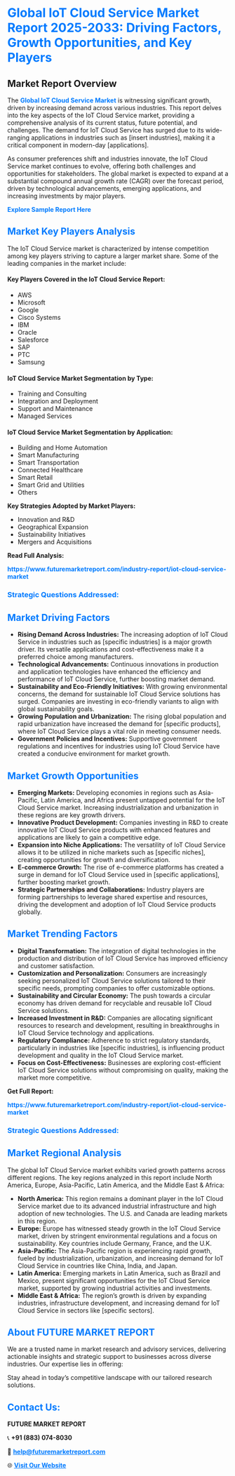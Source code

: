 <h1 style="color: #007BFF;">Global IoT Cloud Service Market Report 2025-2033: Driving Factors, Growth Opportunities, and Key Players</h1>

<section id="overview">
<h2>Market Report Overview</h2>
<p>The <a href="https://www.futuremarketreport.com/industry-report/iot-cloud-service-market" style="color: #007BFF; text-decoration: none;"><strong>Global IoT Cloud Service Market</strong></a> is witnessing significant growth, driven by increasing demand across various industries. This report delves into the key aspects of the IoT Cloud Service market, providing a comprehensive analysis of its current status, future potential, and challenges. The demand for IoT Cloud Service has surged due to its wide-ranging applications in industries such as [insert industries], making it a critical component in modern-day [applications].</p>
<p>As consumer preferences shift and industries innovate, the IoT Cloud Service market continues to evolve, offering both challenges and opportunities for stakeholders. The global market is expected to expand at a substantial compound annual growth rate (CAGR) over the forecast period, driven by technological advancements, emerging applications, and increasing investments by major players.</p>
</section>

<section id="overview">
<p><a href="https://www.futuremarketreport.com/request-sample/reportId=51961" style="color: #007BFF; text-decoration: none;"><strong>Explore Sample Report Here</strong></a></p>
</section>

<section id="key-players">
<h2 style="color: #007BFF;">Market Key Players Analysis</h2>
<p>The IoT Cloud Service market is characterized by intense competition among key players striving to capture a larger market share. Some of the leading companies in the market include:</p>
<h4>Key Players Covered in the IoT Cloud Service Report:</h4>
<ul><li>AWS</li><li>Microsoft</li><li>Google</li><li>Cisco Systems</li><li>IBM</li><li>Oracle</li><li>Salesforce</li><li>SAP</li><li>PTC</li><li>Samsung</li></ul>
<h4>IoT Cloud Service Market Segmentation by Type:</h4>
<ul><li>Training and Consulting</li><li>Integration and Deployment</li><li>Support and Maintenance</li><li>Managed Services</li></ul>

<h4>IoT Cloud Service Market Segmentation by Application:</h4>
<ul><li>Building and Home Automation</li><li>Smart Manufacturing</li><li>Smart Transportation</li><li>Connected Healthcare</li><li>Smart Retail</li><li>Smart Grid and Utilities</li><li>Others</li></ul>
<p><strong>Key Strategies Adopted by Market Players:</strong></p>
<ul>
<li>Innovation and R&D</li>
<li>Geographical Expansion</li>
<li>Sustainability Initiatives</li>
<li>Mergers and Acquisitions</li>
</ul>
</section>

<section>
<p><strong>Read Full Analysis: </strong></p><a href="https://www.futuremarketreport.com/industry-report/iot-cloud-service-market" style="color: #007BFF; text-decoration: none;"><strong>https://www.futuremarketreport.com/industry-report/iot-cloud-service-market</strong></a>
<h3 style="color: #007BFF;">Strategic Questions Addressed:</h3>
</section>

<section id="driving-factors">
<h2 style="color: #007BFF;">Market Driving Factors</h2>
<ul>
<li><strong>Rising Demand Across Industries:</strong> The increasing adoption of IoT Cloud Service in industries such as [specific industries] is a major growth driver. Its versatile applications and cost-effectiveness make it a preferred choice among manufacturers.</li>
<li><strong>Technological Advancements:</strong> Continuous innovations in production and application technologies have enhanced the efficiency and performance of IoT Cloud Service, further boosting market demand.</li>
<li><strong>Sustainability and Eco-Friendly Initiatives:</strong> With growing environmental concerns, the demand for sustainable IoT Cloud Service solutions has surged. Companies are investing in eco-friendly variants to align with global sustainability goals.</li>
<li><strong>Growing Population and Urbanization:</strong> The rising global population and rapid urbanization have increased the demand for [specific products], where IoT Cloud Service plays a vital role in meeting consumer needs.</li>
<li><strong>Government Policies and Incentives:</strong> Supportive government regulations and incentives for industries using IoT Cloud Service have created a conducive environment for market growth.</li>
</ul>
</section>

<section id="growth-opportunities">
<h2 style="color: #007BFF;">Market Growth Opportunities</h2>
<ul>
<li><strong>Emerging Markets:</strong> Developing economies in regions such as Asia-Pacific, Latin America, and Africa present untapped potential for the IoT Cloud Service market. Increasing industrialization and urbanization in these regions are key growth drivers.</li>
<li><strong>Innovative Product Development:</strong> Companies investing in R&D to create innovative IoT Cloud Service products with enhanced features and applications are likely to gain a competitive edge.</li>
<li><strong>Expansion into Niche Applications:</strong> The versatility of IoT Cloud Service allows it to be utilized in niche markets such as [specific niches], creating opportunities for growth and diversification.</li>
<li><strong>E-commerce Growth:</strong> The rise of e-commerce platforms has created a surge in demand for IoT Cloud Service used in [specific applications], further boosting market growth.</li>
<li><strong>Strategic Partnerships and Collaborations:</strong> Industry players are forming partnerships to leverage shared expertise and resources, driving the development and adoption of IoT Cloud Service products globally.</li>
</ul>
</section>

<section id="trending-factors">
<h2 style="color: #007BFF;">Market Trending Factors</h2>
<ul>
<li><strong>Digital Transformation:</strong> The integration of digital technologies in the production and distribution of IoT Cloud Service has improved efficiency and customer satisfaction.</li>
<li><strong>Customization and Personalization:</strong> Consumers are increasingly seeking personalized IoT Cloud Service solutions tailored to their specific needs, prompting companies to offer customizable options.</li>
<li><strong>Sustainability and Circular Economy:</strong> The push towards a circular economy has driven demand for recyclable and reusable IoT Cloud Service solutions.</li>
<li><strong>Increased Investment in R&D:</strong> Companies are allocating significant resources to research and development, resulting in breakthroughs in IoT Cloud Service technology and applications.</li>
<li><strong>Regulatory Compliance:</strong> Adherence to strict regulatory standards, particularly in industries like [specific industries], is influencing product development and quality in the IoT Cloud Service market.</li>
<li><strong>Focus on Cost-Effectiveness:</strong> Businesses are exploring cost-efficient IoT Cloud Service solutions without compromising on quality, making the market more competitive.</li>
</ul>
</section>

<section>
<p><strong>Get Full Report: </strong></p><a href="https://www.futuremarketreport.com/industry-report/iot-cloud-service-market" style="color: #007BFF; text-decoration: none;"><strong>https://www.futuremarketreport.com/industry-report/iot-cloud-service-market</strong></a>
<h3 style="color: #007BFF;">Strategic Questions Addressed:</h3>
</section>


<section id="regional-analysis">
<h2 style="color: #007BFF;">Market Regional Analysis</h2>
<p>The global IoT Cloud Service market exhibits varied growth patterns across different regions. The key regions analyzed in this report include North America, Europe, Asia-Pacific, Latin America, and the Middle East & Africa:</p>
<ul>
<li><strong>North America:</strong> This region remains a dominant player in the IoT Cloud Service market due to its advanced industrial infrastructure and high adoption of new technologies. The U.S. and Canada are leading markets in this region.</li>
<li><strong>Europe:</strong> Europe has witnessed steady growth in the IoT Cloud Service market, driven by stringent environmental regulations and a focus on sustainability. Key countries include Germany, France, and the U.K.</li>
<li><strong>Asia-Pacific:</strong> The Asia-Pacific region is experiencing rapid growth, fueled by industrialization, urbanization, and increasing demand for IoT Cloud Service in countries like China, India, and Japan.</li>
<li><strong>Latin America:</strong> Emerging markets in Latin America, such as Brazil and Mexico, present significant opportunities for the IoT Cloud Service market, supported by growing industrial activities and investments.</li>
<li><strong>Middle East & Africa:</strong> The region’s growth is driven by expanding industries, infrastructure development, and increasing demand for IoT Cloud Service in sectors like [specific sectors].</li>
</ul>
</section>

<footer>
<h2 style="color: #007BFF;">About FUTURE MARKET REPORT</h2>
<p>We are a trusted name in market research and advisory services, delivering actionable insights and strategic support to businesses across diverse industries. Our expertise lies in offering:</p>

<p>Stay ahead in today’s competitive landscape with our tailored research solutions.</p>

<h2 style="color: #007BFF;">Contact Us:</h2>
<p><strong>FUTURE MARKET REPORT</strong></p>
<p>📞 <strong>+91 (883) 074-8030</strong></p>
<p>📧 <strong><a href="mailto:help@futuremarketreport.com" style="color: #007BFF;">help@futuremarketreport.com</a></strong></p>
<p>🌐 <strong><a href="https://www.futuremarketreport.com/" style="color: #007BFF;">Visit Our Website</a></strong></p>
</footer>